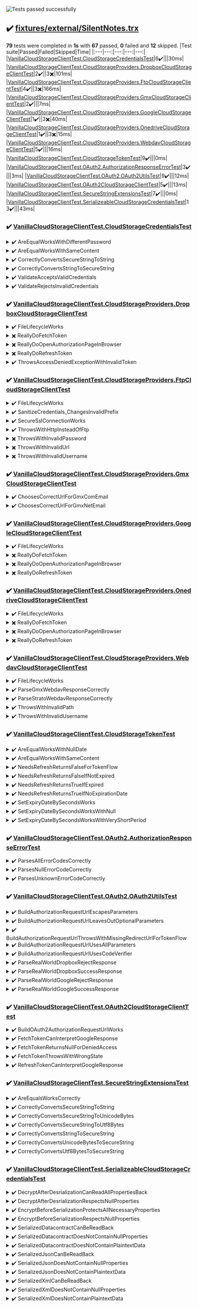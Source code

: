 ![Tests passed successfully](https://img.shields.io/badge/tests-67%20passed%2C%2012%20skipped-success)
## ✔️ <a id="user-content-r0" href="#r0">fixtures/external/SilentNotes.trx</a>
**79** tests were completed in **1s** with **67** passed, **0** failed and **12** skipped.
|Test suite|Passed|Failed|Skipped|Time|
|:---|---:|---:|---:|---:|
|[VanillaCloudStorageClientTest.CloudStorageCredentialsTest](#r0s0)|6✔️|||30ms|
|[VanillaCloudStorageClientTest.CloudStorageProviders.DropboxCloudStorageClientTest](#r0s1)|2✔️||3✖️|101ms|
|[VanillaCloudStorageClientTest.CloudStorageProviders.FtpCloudStorageClientTest](#r0s2)|4✔️||3✖️|166ms|
|[VanillaCloudStorageClientTest.CloudStorageProviders.GmxCloudStorageClientTest](#r0s3)|2✔️|||7ms|
|[VanillaCloudStorageClientTest.CloudStorageProviders.GoogleCloudStorageClientTest](#r0s4)|1✔️||3✖️|40ms|
|[VanillaCloudStorageClientTest.CloudStorageProviders.OnedriveCloudStorageClientTest](#r0s5)|1✔️||3✖️|15ms|
|[VanillaCloudStorageClientTest.CloudStorageProviders.WebdavCloudStorageClientTest](#r0s6)|5✔️|||16ms|
|[VanillaCloudStorageClientTest.CloudStorageTokenTest](#r0s7)|9✔️|||0ms|
|[VanillaCloudStorageClientTest.OAuth2.AuthorizationResponseErrorTest](#r0s8)|3✔️|||3ms|
|[VanillaCloudStorageClientTest.OAuth2.OAuth2UtilsTest](#r0s9)|9✔️|||12ms|
|[VanillaCloudStorageClientTest.OAuth2CloudStorageClientTest](#r0s10)|5✔️|||13ms|
|[VanillaCloudStorageClientTest.SecureStringExtensionsTest](#r0s11)|7✔️|||0ms|
|[VanillaCloudStorageClientTest.SerializeableCloudStorageCredentialsTest](#r0s12)|13✔️|||43ms|
### ✔️ <a id="user-content-r0s0" href="#r0s0">VanillaCloudStorageClientTest.CloudStorageCredentialsTest</a>

<details><summary>✔️ AreEqualWorksWithDifferentPassword</summary>
</details>
<details><summary>✔️ AreEqualWorksWithSameContent</summary>
</details>
<details><summary>✔️ CorrectlyConvertsSecureStringToString</summary>
</details>
<details><summary>✔️ CorrectlyConvertsStringToSecureString</summary>
</details>
<details><summary>✔️ ValidateAcceptsValidCredentials</summary>
</details>
<details><summary>✔️ ValidateRejectsInvalidCredentials</summary>
</details>


### ✔️ <a id="user-content-r0s1" href="#r0s1">VanillaCloudStorageClientTest.CloudStorageProviders.DropboxCloudStorageClientTest</a>

<details><summary>✔️ FileLifecycleWorks</summary>
</details>
<details><summary>✖️ ReallyDoFetchToken</summary>
</details>
<details><summary>✖️ ReallyDoOpenAuthorizationPageInBrowser</summary>
</details>
<details><summary>✖️ ReallyDoRefreshToken</summary>
</details>
<details><summary>✔️ ThrowsAccessDeniedExceptionWithInvalidToken</summary>
</details>


### ✔️ <a id="user-content-r0s2" href="#r0s2">VanillaCloudStorageClientTest.CloudStorageProviders.FtpCloudStorageClientTest</a>

<details><summary>✔️ FileLifecycleWorks</summary>
</details>
<details><summary>✔️ SanitizeCredentials_ChangesInvalidPrefix</summary>
</details>
<details><summary>✔️ SecureSslConnectionWorks</summary>
</details>
<details><summary>✔️ ThrowsWithHttpInsteadOfFtp</summary>
</details>
<details><summary>✖️ ThrowsWithInvalidPassword</summary>
</details>
<details><summary>✖️ ThrowsWithInvalidUrl</summary>
</details>
<details><summary>✖️ ThrowsWithInvalidUsername</summary>
</details>


### ✔️ <a id="user-content-r0s3" href="#r0s3">VanillaCloudStorageClientTest.CloudStorageProviders.GmxCloudStorageClientTest</a>

<details><summary>✔️ ChoosesCorrectUrlForGmxComEmail</summary>
</details>
<details><summary>✔️ ChoosesCorrectUrlForGmxNetEmail</summary>
</details>


### ✔️ <a id="user-content-r0s4" href="#r0s4">VanillaCloudStorageClientTest.CloudStorageProviders.GoogleCloudStorageClientTest</a>

<details><summary>✔️ FileLifecycleWorks</summary>
</details>
<details><summary>✖️ ReallyDoFetchToken</summary>
</details>
<details><summary>✖️ ReallyDoOpenAuthorizationPageInBrowser</summary>
</details>
<details><summary>✖️ ReallyDoRefreshToken</summary>
</details>


### ✔️ <a id="user-content-r0s5" href="#r0s5">VanillaCloudStorageClientTest.CloudStorageProviders.OnedriveCloudStorageClientTest</a>

<details><summary>✔️ FileLifecycleWorks</summary>
</details>
<details><summary>✖️ ReallyDoFetchToken</summary>
</details>
<details><summary>✖️ ReallyDoOpenAuthorizationPageInBrowser</summary>
</details>
<details><summary>✖️ ReallyDoRefreshToken</summary>
</details>


### ✔️ <a id="user-content-r0s6" href="#r0s6">VanillaCloudStorageClientTest.CloudStorageProviders.WebdavCloudStorageClientTest</a>

<details><summary>✔️ FileLifecycleWorks</summary>
</details>
<details><summary>✔️ ParseGmxWebdavResponseCorrectly</summary>
</details>
<details><summary>✔️ ParseStratoWebdavResponseCorrectly</summary>
</details>
<details><summary>✔️ ThrowsWithInvalidPath</summary>
</details>
<details><summary>✔️ ThrowsWithInvalidUsername</summary>
</details>


### ✔️ <a id="user-content-r0s7" href="#r0s7">VanillaCloudStorageClientTest.CloudStorageTokenTest</a>

<details><summary>✔️ AreEqualWorksWithNullDate</summary>
</details>
<details><summary>✔️ AreEqualWorksWithSameContent</summary>
</details>
<details><summary>✔️ NeedsRefreshReturnsFalseForTokenFlow</summary>
</details>
<details><summary>✔️ NeedsRefreshReturnsFalseIfNotExpired</summary>
</details>
<details><summary>✔️ NeedsRefreshReturnsTrueIfExpired</summary>
</details>
<details><summary>✔️ NeedsRefreshReturnsTrueIfNoExpirationDate</summary>
</details>
<details><summary>✔️ SetExpiryDateBySecondsWorks</summary>
</details>
<details><summary>✔️ SetExpiryDateBySecondsWorksWithNull</summary>
</details>
<details><summary>✔️ SetExpiryDateBySecondsWorksWithVeryShortPeriod</summary>
</details>


### ✔️ <a id="user-content-r0s8" href="#r0s8">VanillaCloudStorageClientTest.OAuth2.AuthorizationResponseErrorTest</a>

<details><summary>✔️ ParsesAllErrorCodesCorrectly</summary>
</details>
<details><summary>✔️ ParsesNullErrorCodeCorrectly</summary>
</details>
<details><summary>✔️ ParsesUnknownErrorCodeCorrectly</summary>
</details>


### ✔️ <a id="user-content-r0s9" href="#r0s9">VanillaCloudStorageClientTest.OAuth2.OAuth2UtilsTest</a>

<details><summary>✔️ BuildAuthorizationRequestUrlEscapesParameters</summary>
</details>
<details><summary>✔️ BuildAuthorizationRequestUrlLeavesOutOptionalParameters</summary>
</details>
<details><summary>✔️ BuildAuthorizationRequestUrlThrowsWithMissingRedirectUrlForTokenFlow</summary>
</details>
<details><summary>✔️ BuildAuthorizationRequestUrlUsesAllParameters</summary>
</details>
<details><summary>✔️ BuildAuthorizationRequestUrlUsesCodeVerifier</summary>
</details>
<details><summary>✔️ ParseRealWorldDropboxRejectResponse</summary>
</details>
<details><summary>✔️ ParseRealWorldDropboxSuccessResponse</summary>
</details>
<details><summary>✔️ ParseRealWorldGoogleRejectResponse</summary>
</details>
<details><summary>✔️ ParseRealWorldGoogleSuccessResponse</summary>
</details>


### ✔️ <a id="user-content-r0s10" href="#r0s10">VanillaCloudStorageClientTest.OAuth2CloudStorageClientTest</a>

<details><summary>✔️ BuildOAuth2AuthorizationRequestUrlWorks</summary>
</details>
<details><summary>✔️ FetchTokenCanInterpretGoogleResponse</summary>
</details>
<details><summary>✔️ FetchTokenReturnsNullForDeniedAccess</summary>
</details>
<details><summary>✔️ FetchTokenThrowsWithWrongState</summary>
</details>
<details><summary>✔️ RefreshTokenCanInterpretGoogleResponse</summary>
</details>


### ✔️ <a id="user-content-r0s11" href="#r0s11">VanillaCloudStorageClientTest.SecureStringExtensionsTest</a>

<details><summary>✔️ AreEqualsWorksCorrectly</summary>
</details>
<details><summary>✔️ CorrectlyConvertsSecureStringToString</summary>
</details>
<details><summary>✔️ CorrectlyConvertsSecureStringToUnicodeBytes</summary>
</details>
<details><summary>✔️ CorrectlyConvertsSecureStringToUtf8Bytes</summary>
</details>
<details><summary>✔️ CorrectlyConvertsStringToSecureString</summary>
</details>
<details><summary>✔️ CorrectlyConvertsUnicodeBytesToSecureString</summary>
</details>
<details><summary>✔️ CorrectlyConvertsUtf8BytesToSecureString</summary>
</details>


### ✔️ <a id="user-content-r0s12" href="#r0s12">VanillaCloudStorageClientTest.SerializeableCloudStorageCredentialsTest</a>

<details><summary>✔️ DecryptAfterDesrializationCanReadAllPropertiesBack</summary>
</details>
<details><summary>✔️ DecryptAfterDesrializationRespectsNullProperties</summary>
</details>
<details><summary>✔️ EncryptBeforeSerializationProtectsAllNecessaryProperties</summary>
</details>
<details><summary>✔️ EncryptBeforeSerializationRespectsNullProperties</summary>
</details>
<details><summary>✔️ SerializedDatacontractCanBeReadBack</summary>
</details>
<details><summary>✔️ SerializedDatacontractDoesNotContainNullProperties</summary>
</details>
<details><summary>✔️ SerializedDatacontractDoesNotContainPlaintextData</summary>
</details>
<details><summary>✔️ SerializedJsonCanBeReadBack</summary>
</details>
<details><summary>✔️ SerializedJsonDoesNotContainNullProperties</summary>
</details>
<details><summary>✔️ SerializedJsonDoesNotContainPlaintextData</summary>
</details>
<details><summary>✔️ SerializedXmlCanBeReadBack</summary>
</details>
<details><summary>✔️ SerializedXmlDoesNotContainNullProperties</summary>
</details>
<details><summary>✔️ SerializedXmlDoesNotContainPlaintextData</summary>
</details>

